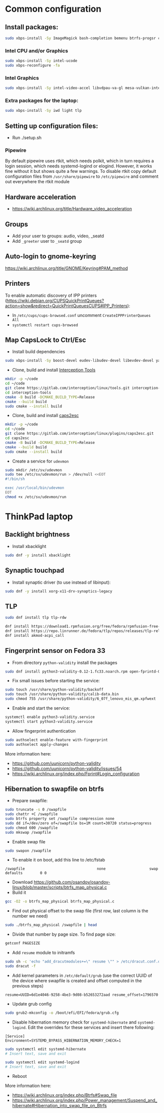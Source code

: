 # Common configuration

## Install packages:

```sh
sudo xbps-install -Sy ImageMagick bash-completion bemenu btrfs-progsr chrony cmake cronie curl dconf firefox font-firacode foot fzf gcc git gnome-keyring gnome-themes-extra google-fonts-ttf grim gsettings-desktop-schemas htop i3status j4-dmenu-desktop kwayland make mako mesa-dri mpv pavucontrol pipewire pulseaudio-utils qt5-wayland ranger ripgrep seatd slurp socklog-void sway swayidle swaylock vim void-repo-nonfree vulkan-loader wl-clipboard xdg-desktop-portal-wlr xdg-user-dirs xdpyinfo yaml-cpp
```

### Intel CPU and/or Graphics

```sh
sudo xbps-install -Sy intel-ucode
sudo xbps-reconfigure -fa
```

### Intel Graphics

```sh
sudo xbps-install -Sy intel-video-accel libvdpau-va-gl mesa-vulkan-intel
```

### Extra packages for the laptop:

```sh
sudo xbps-install -Sy iwd light tlp
```

## Setting up configuration files:

- Run ./setup.sh

### Pipewire

By default pipewire uses rtkit, which needs polkit, which in turn requires a login session, which needs systemd-logind or elogind. However, it works fine without it but shows quite a few warnings. To disable rtkit copy default configuration files from `/usr/share/pipewire` to `/etc/pipewire` and comment out everywhere the rtkit module

## Hardware acceleration

- https://wiki.archlinux.org/title/Hardware_video_acceleration

## Groups

- Add your user to groups: audio, video, \_seatd
- Add `_greeter` user to `_seatd` group

## Auto-login to gnome-keyring

https://wiki.archlinux.org/title/GNOME/Keyring#PAM_method

## Printers

To enable automatic discovery of IPP printers (https://wiki.debian.org/CUPSQuickPrintQueues?action=show&redirect=QuickPrintQueuesCUPS#IPP_Printers):
- In `/etc/cups/cups-browsed.conf` uncomment `CreateIPPPrinterQueues All`
- `systemctl restart cups-browsed`

## Map CapsLock to Ctrl/Esc

- Install build dependencies
```sh
sudo xbps-install -Sy boost-devel eudev-libudev-devel libevdev-devel yaml-cpp-devel
```
- Clone, build and install [Interception Tools](https://gitlab.com/interception/linux/tools)
```sh
mkdir -p ~/code
cd ~/code
git clone https://gitlab.com/interception/linux/tools.git interception-tools
cd interception-tools
cmake -B build -DCMAKE_BUILD_TYPE=Release
cmake --build build
sudo cmake --install build
```
- Clone, build and install [caps2esc](https://gitlab.com/interception/linux/plugins/caps2esc)
```sh
mkdir -p ~/code
cd ~/code
git clone https://gitlab.com/interception/linux/plugins/caps2esc.git
cd caps2esc
cmake -B build -DCMAKE_BUILD_TYPE=Release
cmake --build build
sudo cmake --install build
```
- Create a service for `udevmon`
```sh
sudo mkdir /etc/sv/udevmon
sudo tee /etc/sv/udevmon/run > /dev/null <<EOT
#!/bin/sh

exec /usr/local/bin/udevmon
EOT
chmod +x /etc/sv/udevmon/run
```

# ThinkPad laptop

## Backlight brightness

- Install xbacklight
```sh
sudo dnf -y install xbacklight
```

## Synaptic touchpad

- Install synaptic driver (to use instead of libinput):
```sh
sudo dnf -y install xorg-x11-drv-synaptics-legacy
```

## TLP

```sh
sudo dnf install tlp tlp-rdw

dnf install https://download1.rpmfusion.org/free/fedora/rpmfusion-free-release-$(rpm -E %fedora).noarch.rpm
dnf install https://repo.linrunner.de/fedora/tlp/repos/releases/tlp-release.fc$(rpm -E %fedora).noarch.rpm
dnf install akmod-acpi_call
```

## Fingerprint sensor on Fedora 33

- From directory `python-validity` install the packages
```sh
sudo dnf install python3-validity-0.12-1.fc33.noarch.rpm open-fprintd-0.6-1.fc33.noarch.rpm fprintd-clients-1.90.1-2.fc33.x86_64.rpm fprintd-clients-pam-1.90.1-2.fc33.x86_64.rpm
```
- Fix small issues before starting the service:
```sh
sudo touch /usr/share/python-validity/backoff
sudo touch /usr/share/python-validity/calib-data.bin
sudo chmod 755 /usr/share/python-validity/6_07f_lenovo_mis_qm.xpfwext
```
- Enable and start the service:
```sh
systemctl enable python3-validity.service
systemctl start python3-validity.service
```
- Allow fingerprint authentication
```sh
sudo authselect enable-feature with-fingerprint
sudo authselect apply-changes
```

More information here:
- https://github.com/uunicorn/python-validity
- https://github.com/uunicorn/python-validity/issues/54
- https://wiki.archlinux.org/index.php/Fprint#Login_configuration


## Hibernation to swapfile on btrfs

- Prepare swapfile:
```sh
sudo truncate -s 0 /swapfile
sudo chattr +C /swapfile
sudo btrfs property set /swapfile compression none
sudo dd if=/dev/zero of=/swapfile bs=1M count=30720 status=progress
sudo chmod 600 /swapfile
sudo mkswap /swapfile
```
- Enable swap file
```sh
sudo swapon /swapfile
```
- To enable it on boot, add this line to /etc/fstab
```
/swapfile                                 none                    swap    defaults        0 0
```
- Download https://github.com/osandov/osandov-linux/blob/master/scripts/btrfs_map_physical.c
- Build it
```sh
gcc -O2 -o btrfs_map_physical btrfs_map_physical.c
```
- Find out physical offset to the swap file (first row, last column is the number we need)
```sh
sudo ./btrfs_map_physical /swapfile | head
```
- Divide that number by page size. To find page size:
```sh
getconf PAGESIZE
```
- Add `resume` module to initramfs
```sh
sudo sh -c 'echo "add_dracutmodules+=\" resume \"" > /etc/dracut.conf.d/resume.conf'
sudo dracut -f
```
- Add kernel parameters in `/etc/default/grub` (use the correct UUID of the device where swapfile is created and offset computed in the previous steps)
```
resume=UUID=6d1e4046-9258-4be3-9d08-b52653272aad resume_offset=1796570
```
- Update grub config
```sh
sudo grub2-mkconfig -o /boot/efi/EFI/fedora/grub.cfg
```
- Disable hibernation memory check for `systemd-hibernate` and `systemd-logind`. Edit the overrides for these services and insert there following:
```
[Service]
Environment=SYSTEMD_BYPASS_HIBERNATION_MEMORY_CHECK=1
```
```sh
sudo systemctl edit systemd-hibernate
# Insert text, save and exit

sudo systemctl edit systemd-logind
# Insert text, save and exit
```
- Reboot

More information here:
- https://wiki.archlinux.org/index.php/Btrfs#Swap_file
- https://wiki.archlinux.org/index.php/Power_management/Suspend_and_hibernate#Hibernation_into_swap_file_on_Btrfs
